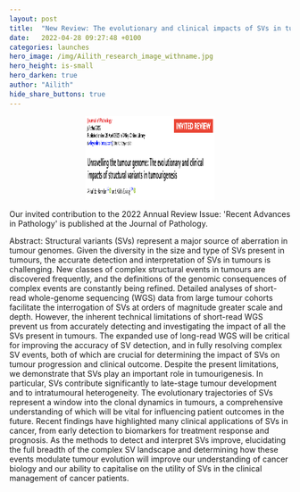 ```yaml
---
layout: post
title:  "New Review: The evolutionary and clinical impacts of SVs in tumours"
date:   2022-04-28 09:27:48 +0100
categories: launches
hero_image: /img/Ailith_research_image_withname.jpg
hero_height: is-small
hero_darken: true
author: "Ailith"
hide_share_buttons: true
---
```

<p align="center">
  <img width="230" height="150" src="/img/NewReview.png">
</p>

Our invited contribution to the 2022 Annual Review Issue: 'Recent Advances in Pathology' is published at the Journal of Pathology.

Abstract:
Structural variants (SVs) represent a major source of aberration in tumour genomes. Given the diversity in the size and type of SVs present in tumours, the accurate detection and interpretation of SVs in tumours is challenging. New classes of complex structural events in tumours are discovered frequently, and the definitions of the genomic consequences of complex events are constantly being refined. Detailed analyses of short-read whole-genome sequencing (WGS) data from large tumour cohorts facilitate the interrogation of SVs at orders of magnitude greater scale and depth. However, the inherent technical limitations of short-read WGS prevent us from accurately detecting and investigating the impact of all the SVs present in tumours. The expanded use of long-read WGS will be critical for improving the accuracy of SV detection, and in fully resolving complex SV events, both of which are crucial for determining the impact of SVs on tumour progression and clinical outcome. Despite the present limitations, we demonstrate that SVs play an important role in tumourigenesis. In particular, SVs contribute significantly to late-stage tumour development and to intratumoural heterogeneity. The evolutionary trajectories of SVs represent a window into the clonal dynamics in tumours, a comprehensive understanding of which will be vital for influencing patient outcomes in the future. Recent findings have highlighted many clinical applications of SVs in cancer, from early detection to biomarkers for treatment response and prognosis. As the methods to detect and interpret SVs improve, elucidating the full breadth of the complex SV landscape and determining how these events modulate tumour evolution will improve our understanding of cancer biology and our ability to capitalise on the utility of SVs in the clinical management of cancer patients. 

